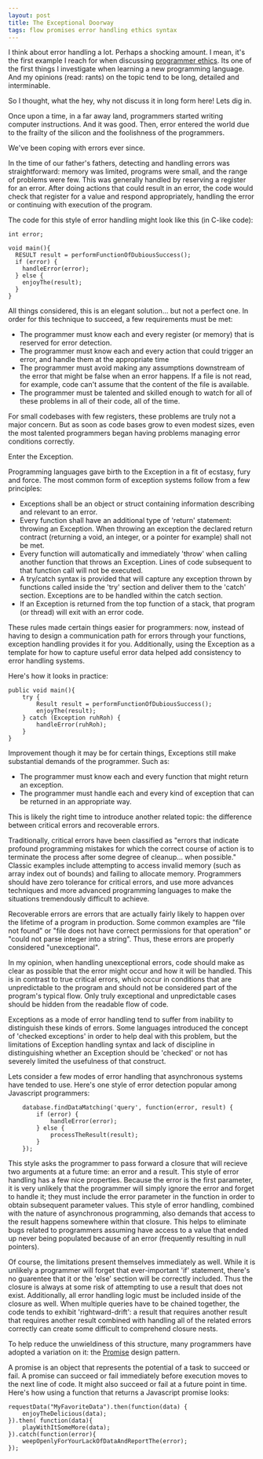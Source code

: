 ```yaml
---
layout: post
title: The Exceptional Doorway
tags: flow promises error handling ethics syntax
---
```


I think about error handling a lot. Perhaps a shocking amount. I mean, it's the first example I reach for when discussing [programmer ethics](/Heart-Of-Silicon). Its one of the first things I investigate when learning a new programming language. And my opinions (read: rants) on the topic tend to be long, detailed and interminable.

So I thought, what the hey, why not discuss it in long form here! Lets dig in.

Once upon a time, in a far away land, programmers started writing computer instructions. And it was good. Then, error entered the world due to the frailty of the silicon and the foolishness of the programmers.

We've been coping with errors ever since.

In the time of our father's fathers, detecting and handling errors was straightforward: memory was limited, programs were small, and the range of problems were few. This was generally handled by reserving a register for an error. After doing actions that could result in an error, the code would check that register for a value and respond appropriately, handling the error or continuing with execution of the program.

The code for this style of error handling might look like this (in C-like code):

    int error;
    
    void main(){
      RESULT result = performFunctionOfDubiousSuccess();
      if (error) {
        handleError(error);
      } else {
        enjoyThe(result);
      }
    }
    

All things considered, this is an elegant solution... but not a perfect one. In order for this technique to succeed, a few requirements must be met:
  
  - The programmer must know each and every register (or memory) that is reserved for error detection.
  - The programmer must know each and every action that could trigger an error, and handle them at the appropriate time
  - The programmer must avoid making any assumptions downstream of the error that might be false when an error happens. If a file is not read, for example, code can't assume that the content of the file is available.
  - The programmer must be talented and skilled enough to watch for all of these problems in all of their code, all of the time.
  
For small codebases with few registers, these problems are truly not a major concern. But as soon as code bases grow to even modest sizes, even the most talented programmers began having problems managing error conditions correctly.

Enter the Exception.

Programming languages gave birth to the Exception in a fit of ecstasy, fury and force. The most common form of exception systems follow from a few principles:
  
  - Exceptions shall be an object or struct containing information describing and relevant to an error.
  - Every function shall have an additional type of 'return' statement: throwing an Exception. When throwing an exception the declared return contract (returning a void, an integer, or a pointer for example) shall not be met.
  - Every function will automatically and immediately 'throw' when calling another function that throws an Exception. Lines of code subsequent to that function call will not be executed.
  - A try/catch syntax is provided that will capture any exception thrown by functions called inside the 'try' section and deliver them to the 'catch' section. Exceptions are to be handled within the catch section.
  - If an Exception is returned from the top function of a stack, that program (or thread) will exit with an error code.

These rules made certain things easier for programmers: now, instead of having to design a communication path for errors through your functions, exception handling provides it for you. Additionally, using the Exception as a template for how to capture useful error data helped add consistency to error handling systems.

Here's how it looks in practice:

    public void main(){
        try {
            Result result = performFunctionOfDubiousSuccess();
            enjoyThe(result);
        } catch (Exception ruhRoh) {
            handleError(ruhRoh);
        }
    }

Improvement though it may be for certain things, Exceptions still make substantial demands of the programmer. Such as:
    
- The programmer must know each and every function that might return an exception.
- The programmer must handle each and every kind of exception that can be returned in an appropriate way.

This is likely the right time to introduce another related topic: the difference between critical errors and recoverable errors.

Traditionally, critical errors have been classified as "errors that indicate profound programming mistakes for which the correct course of action is to terminate the process after some degree of cleanup... when possible." Classic examples include attempting to access invalid memory (such as array index out of bounds) and failing to allocate memory. Programmers should have zero tolerance for critical errors, and use more advances techniques and more advanced programming languages to make the situations tremendously difficult to achieve.

Recoverable errors are errors that are actually fairly likely to happen over the lifetime of a program in production. Some common examples are "file not found" or "file does not have correct permissions for that operation" or "could not parse integer into a string". Thus, these errors are properly considered "unexceptional".

In my opinion, when handling unexceptional errors, code should make as clear as possible that the error might occur and how it will be handled. This is in contrast to true critical errors, which occur in conditions that are unpredictable to the program and should not be considered part of the program's typical flow. Only truly exceptional and unpredictable cases should be hidden from the readable flow of code.

Exceptions as a mode of error handling tend to suffer from inability to distinguish these kinds of errors. Some languages introduced the concept of 'checked exceptions' in order to help deal with this problem, but the limitations of Exception handling syntax and lack of discipline in distinguishing whether an Exception should be 'checked' or not has severely limited the usefulness of that construct.

Lets consider a few modes of error handling that asynchronous systems have tended to use. Here's one style of error detection popular among Javascript programmers:
    
        database.findDataMatching('query', function(error, result) {
            if (error) {
                handleError(error);
            } else {
                processTheResult(result);
            }
        });
        
        
This style asks the programmer to pass forward a closure that will recieve two arguments at a future time: an error and a result. This style of error handling has a few nice properties. Because the error is the first parameter, it is very unlikely that the programmer will simply ignore the error and forget to handle it; they must include the error parameter in the function in order to obtain subsequent parameter values. This style of error handling, combined with the nature of asynchronous programming, also demands that access to the result happens somewhere within that closure. This helps to eliminate bugs related to programmers assuming have access to a value that ended up never being populated because of an error (frequently resulting in null pointers).

Of course, the limitations present themselves immediately as well. While it is unlikely a programmer will forget that ever-important 'if' statement, there's no guarentee that it or the 'else' section will be correctly included. Thus the closure is always at some risk of attempting to use a result that does not exist. Additionally, all error handling logic must be included inside of the closure as well. When multiple queries have to be chained together, the code tends to exhibit 'rightward-drift': a result that requires another result that requires another result combined with handling all of the related errors correctly can create some difficult to comprehend closure nests.

To help reduce the unwieldiness of this structure, many programmers have adopted a variation on it: the [Promise](http://www.html5rocks.com/en/tutorials/es6/promises/) design pattern.

A promise is an object that represents the potential of a task to succeed or fail. A promise can succeed or fail immediately before execution moves to the next line of code. It might also succeed or fail at a future point in time.  Here's how using a function that returns a Javascript promise looks:

    requestData("MyFavoriteData").then(function(data) {
        enjoyTheDelicious(data);
    }).then( function(data){
        playWithItSomeMore(data);
    }).catch(function(error){
        weepOpenlyForYourLackOfDataAndReportThe(error);
    });
    
